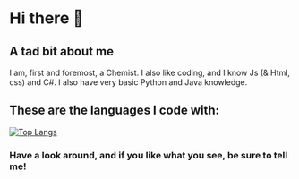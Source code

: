 # Hi there 👋

## A tad bit about me
I am, first and foremost, a Chemist. I also like coding, and I know Js (& Html, css) and C#. I also have very basic Python and Java knowledge.

## These are the languages I code with:
[![Top Langs](https://github-readme-stats.vercel.app/api/top-langs/?username=TheBooker66&theme=radical)](https://github.com/anuraghazra/github-readme-stats)


### Have a look around, and if you like what you see, be sure to tell me!

<!--
**TheBooker66/TheBooker66** is a ✨ _special_ ✨ repository because its `README.md` (this file) appears on your GitHub profile.

Here are some ideas to get you started:

- 🔭 I’m currently working on ...
- 🌱 I’m currently learning ...
- 👯 I’m looking to collaborate on ...
- 🤔 I’m looking for help with ...
- 💬 Ask me about ...
- 📫 How to reach me: ...
- 😄 Pronouns: ...
- ⚡ Fun fact: ...
-->

